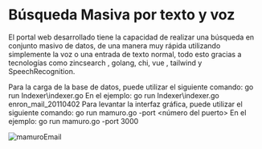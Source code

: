 # Búsqueda Masiva por texto y voz
El portal web desarrollado tiene la capacidad de realizar una búsqueda en conjunto masivo de datos, de una manera muy rápida utilizando simplemente la voz o una entrada de texto normal, todo esto gracias a tecnologías como zincsearch , golang, chi, vue , tailwind y SpeechRecognition.

Para la carga de la base de datos, puede utilizar el siguiente comando:
go run Indexer\indexer.go <nombre de la carpeta que contiene la base de datos>
En el ejemplo:
go run Indexer\indexer.go enron_mail_20110402
Para levantar la interfaz gráfica, puede utilizar el siguiente comando:
go run mamuro.go -port <número del puerto>
En el ejemplo:
go run mamuro.go -port 3000

![mamuroEmail](https://user-images.githubusercontent.com/100105456/216748743-c71dfdfa-c0cf-4b72-a69c-5b82014b6d5b.png)
